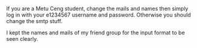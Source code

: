 If you are a Metu Ceng student, change the mails and names then simply log in with your e1234567 username and password.
Otherwise you should change the smtp stuff.

I kept the names and mails of my friend group for the input format to be seen clearly.
